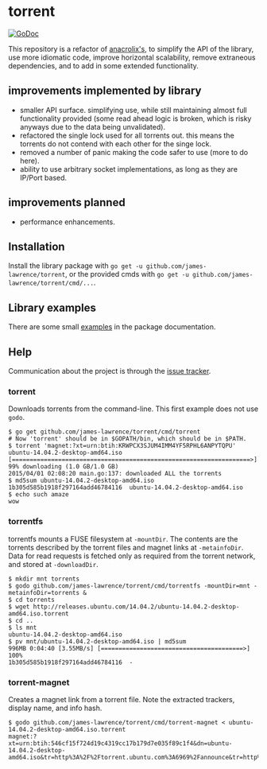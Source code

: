 # torrent

[![GoDoc](https://godoc.org/github.com/james-lawrence/torrent?status.svg)](https://godoc.org/github.com/james-lawrence/torrent)

This repository is a refactor of [anacrolix's](https://github.com/anacrolix/torrent), to simplify the API of the library,
use more idiomatic code, improve horizontal scalability, remove extraneous dependencies, and to add in some extended functionality.

## improvements implemented by library
- smaller API surface. simplifying use, while still maintaining almost full functionality provided (some read ahead logic is broken, which is risky anyways due to the data being unvalidated).
- refactored the single lock used for all torrents out. this means the torrents do not contend with each other for the singe lock.
- removed a number of panic making the code safer to use (more to do here).
- ability to use arbitrary socket implementations, as long as they are IP/Port based.

## improvements planned
- performance enhancements.

## Installation

Install the library package with `go get -u github.com/james-lawrence/torrent`, or the provided cmds with `go get -u github.com/james-lawrence/torrent/cmd/...`.

## Library examples

There are some small [examples](https://godoc.org/github.com/james-lawrence/torrent#pkg-examples) in the package documentation.

## Help

Communication about the project is through the [issue tracker](https://github.com/james-lawrence/torrent/issues).

### torrent

Downloads torrents from the command-line. This first example does not use `godo`.

	$ go get github.com/james-lawrence/torrent/cmd/torrent
    # Now 'torrent' should be in $GOPATH/bin, which should be in $PATH.
	$ torrent 'magnet:?xt=urn:btih:KRWPCX3SJUM4IMM4YF5RPHL6ANPYTQPU'
    ubuntu-14.04.2-desktop-amd64.iso [===================================================================>]  99% downloading (1.0 GB/1.0 GB)
    2015/04/01 02:08:20 main.go:137: downloaded ALL the torrents
    $ md5sum ubuntu-14.04.2-desktop-amd64.iso
    1b305d585b1918f297164add46784116  ubuntu-14.04.2-desktop-amd64.iso
    $ echo such amaze
    wow

### torrentfs

torrentfs mounts a FUSE filesystem at `-mountDir`. The contents are the torrents described by the torrent files and magnet links at `-metainfoDir`. Data for read requests is fetched only as required from the torrent network, and stored at `-downloadDir`.

    $ mkdir mnt torrents
    $ godo github.com/james-lawrence/torrent/cmd/torrentfs -mountDir=mnt -metainfoDir=torrents &
    $ cd torrents
    $ wget http://releases.ubuntu.com/14.04.2/ubuntu-14.04.2-desktop-amd64.iso.torrent
    $ cd ..
    $ ls mnt
    ubuntu-14.04.2-desktop-amd64.iso
    $ pv mnt/ubuntu-14.04.2-desktop-amd64.iso | md5sum
    996MB 0:04:40 [3.55MB/s] [========================================>] 100%
    1b305d585b1918f297164add46784116  -

### torrent-magnet

Creates a magnet link from a torrent file. Note the extracted trackers, display name, and info hash.

    $ godo github.com/james-lawrence/torrent/cmd/torrent-magnet < ubuntu-14.04.2-desktop-amd64.iso.torrent
	magnet:?xt=urn:btih:546cf15f724d19c4319cc17b179d7e035f89c1f4&dn=ubuntu-14.04.2-desktop-amd64.iso&tr=http%3A%2F%2Ftorrent.ubuntu.com%3A6969%2Fannounce&tr=http%3A%2F%2Fipv6.torrent.ubuntu.com%3A6969%2Fannounce
